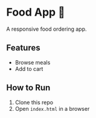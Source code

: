 # Food App 🍔
A responsive food ordering app.

## Features
- Browse meals
- Add to cart

## How to Run
1. Clone this repo
2. Open `index.html` in a browser